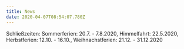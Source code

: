 ```yaml
---
title: News
date: 2020-04-07T08:54:07.780Z
---
```

Schließzeiten: Sommerferien: 20.7. - 7.8.2020, Himmelfahrt: 22.5.2020, Herbstferien: 12.10. - 16.10., Weihnachstferien: 21.12. - 31.12.2020
